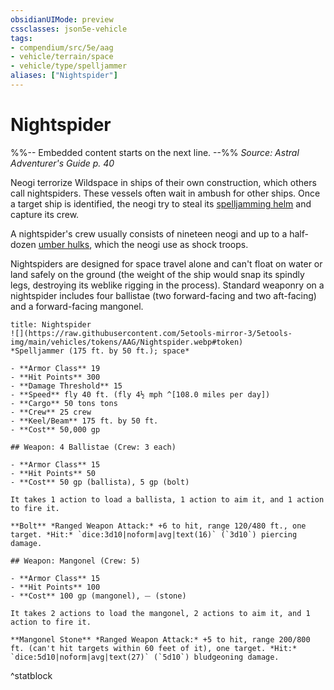 ```yaml
---
obsidianUIMode: preview
cssclasses: json5e-vehicle
tags:
- compendium/src/5e/aag
- vehicle/terrain/space
- vehicle/type/spelljammer
aliases: ["Nightspider"]
---
```

# Nightspider
%%-- Embedded content starts on the next line. --%%
*Source: Astral Adventurer's Guide p. 40*  

Neogi terrorize Wildspace in ships of their own construction, which others call nightspiders. These vessels often wait in ambush for other ships. Once a target ship is identified, the neogi try to steal its [spelljamming helm](2-Mechanics/CLI/items/spelljamming-helm-aag.md) and capture its crew.

A nightspider's crew usually consists of nineteen neogi and up to a half-dozen [umber hulks](2-Mechanics/CLI/bestiary/monstrosity/umber-hulk.md), which the neogi use as shock troops.

Nightspiders are designed for space travel alone and can't float on water or land safely on the ground (the weight of the ship would snap its spindly legs, destroying its weblike rigging in the process). Standard weaponry on a nightspider includes four ballistae (two forward-facing and two aft-facing) and a forward-facing mangonel.

```ad-statblock
title: Nightspider
![](https://raw.githubusercontent.com/5etools-mirror-3/5etools-img/main/vehicles/tokens/AAG/Nightspider.webp#token)
*Spelljammer (175 ft. by 50 ft.); space*

- **Armor Class** 19
- **Hit Points** 300
- **Damage Threshold** 15
- **Speed** fly 40 ft. (fly 4½ mph ^[108.0 miles per day])
- **Cargo** 50 tons tons
- **Crew** 25 crew
- **Keel/Beam** 175 ft. by 50 ft.
- **Cost** 50,000 gp

## Weapon: 4 Ballistae (Crew: 3 each)

- **Armor Class** 15
- **Hit Points** 50
- **Cost** 50 gp (ballista), 5 gp (bolt)

It takes 1 action to load a ballista, 1 action to aim it, and 1 action to fire it.

**Bolt** *Ranged Weapon Attack:* +6 to hit, range 120/480 ft., one target. *Hit:* `dice:3d10|noform|avg|text(16)` (`3d10`) piercing damage.

## Weapon: Mangonel (Crew: 5)

- **Armor Class** 15
- **Hit Points** 100
- **Cost** 100 gp (mangonel), ⏤ (stone)

It takes 2 actions to load the mangonel, 2 actions to aim it, and 1 action to fire it.

**Mangonel Stone** *Ranged Weapon Attack:* +5 to hit, range 200/800 ft. (can't hit targets within 60 feet of it), one target. *Hit:* `dice:5d10|noform|avg|text(27)` (`5d10`) bludgeoning damage.
```
^statblock